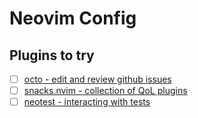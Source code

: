 # Neovim Config

## Plugins to try

- [ ] [octo - edit and review github issues](https://github.com/pwntester/octo.nvim)
- [ ] [snacks.nvim - collection of QoL plugins](https://github.com/folke/snacks.nvim)
- [ ] [neotest - interacting with tests](https://github.com/nvim-neotest/neotest)
